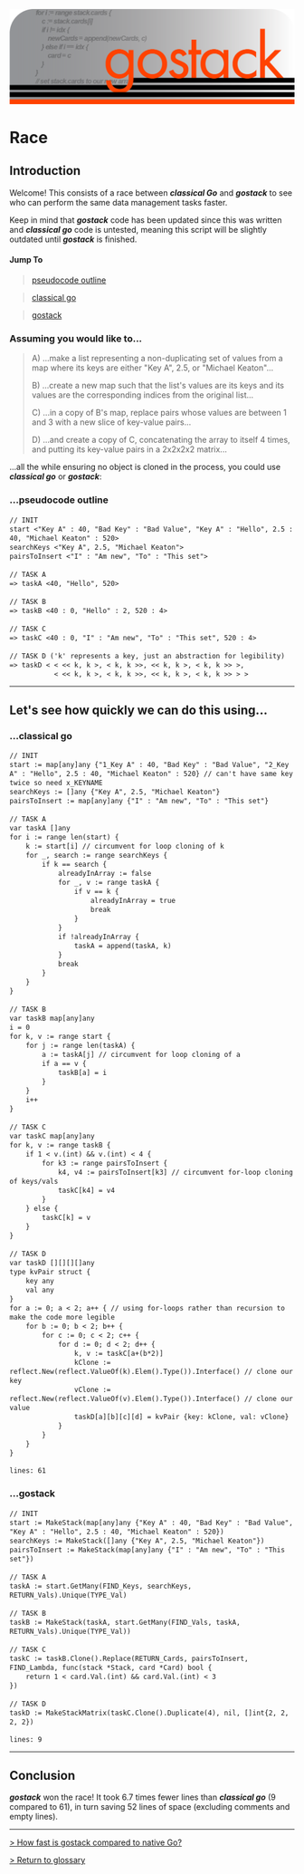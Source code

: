 ![Banner](../images/gostack_SmallerTransparent.png)

<h1>Race</h1>

<h2>Introduction</h2>

 Welcome!  This consists of a race between ***classical Go*** and ***gostack*** to see who can perform the same data management tasks faster.

 Keep in mind that ***gostack*** code has been updated since this was written and ***classical go*** code is untested, meaning this script will be slightly outdated until ***gostack*** is finished.

 <h4>Jump To</h4>

 > [pseudocode outline](#pseudocode)

 > [classical go](#classical)

 > [gostack](#gostack)

 <h3>Assuming you would like to...</h3>

 > A) ...make a list representing a non-duplicating set of values from a map where its keys are either "Key A", 2.5, or "Michael Keaton"...
 >
 > B) ...create a new map such that the list's values are its keys and its values are the corresponding indices from the original list...
 >
 > C) ...in a copy of B's map, replace pairs whose values are between 1 and 3 with a new slice of key-value pairs...
 >
 > D) ...and create a copy of C, concatenating the array to itself 4 times, and putting its key-value pairs in a 2x2x2x2 matrix...

 ...all the while ensuring no object is cloned in the process, you could use ***classical go*** or ***gostack***:

<h3 name = "pseudocode">...pseudocode outline</h3>

```
// INIT
start <"Key A" : 40, "Bad Key" : "Bad Value", "Key A" : "Hello", 2.5 : 40, "Michael Keaton" : 520>
searchKeys <"Key A", 2.5, "Michael Keaton">
pairsToInsert <"I" : "Am new", "To" : "This set">
 
// TASK A
=> taskA <40, "Hello", 520>
 
// TASK B
=> taskB <40 : 0, "Hello" : 2, 520 : 4>

// TASK C
=> taskC <40 : 0, "I" : "Am new", "To" : "This set", 520 : 4>

// TASK D ('k' represents a key, just an abstraction for legibility)
=> taskD < < << k, k >, < k, k >>, << k, k >, < k, k >> >,
           < << k, k >, < k, k >>, << k, k >, < k, k >> > >
```

---

<h2>Let's see how quickly we can do this using...</h2>

<h3 name = "classical">...classical go</h3>

```
// INIT
start := map[any]any {"1_Key A" : 40, "Bad Key" : "Bad Value", "2_Key A" : "Hello", 2.5 : 40, "Michael Keaton" : 520} // can't have same key twice so need x_KEYNAME
searchKeys := []any {"Key A", 2.5, "Michael Keaton"}
pairsToInsert := map[any]any {"I" : "Am new", "To" : "This set"}
 
// TASK A
var taskA []any
for i := range len(start) {
    k := start[i] // circumvent for loop cloning of k
    for _, search := range searchKeys {
        if k == search {
            alreadyInArray := false
            for _, v := range taskA {
                if v == k {
                    alreadyInArray = true
                    break
                }
            }
            if !alreadyInArray {
                taskA = append(taskA, k)
            }
            break
        }
    }
}
 
// TASK B
var taskB map[any]any
i = 0
for k, v := range start {
    for j := range len(taskA) {
        a := taskA[j] // circumvent for loop cloning of a
        if a == v {
            taskB[a] = i
        }
    }
    i++
}

// TASK C
var taskC map[any]any
for k, v := range taskB {
    if 1 < v.(int) && v.(int) < 4 {
        for k3 := range pairsToInsert {
            k4, v4 := pairsToInsert[k3] // circumvent for-loop cloning of keys/vals
            taskC[k4] = v4
        }
    } else {
        taskC[k] = v
    }
}

// TASK D
var taskD [][][][]any
type kvPair struct {
    key any
    val any
}
for a := 0; a < 2; a++ { // using for-loops rather than recursion to make the code more legible 
    for b := 0; b < 2; b++ {
        for c := 0; c < 2; c++ {
            for d := 0; d < 2; d++ {
                k, v := taskC[a+(b*2)]
                kClone := reflect.New(reflect.ValueOf(k).Elem().Type()).Interface() // clone our key
                vClone := reflect.New(reflect.ValueOf(v).Elem().Type()).Interface() // clone our value
                taskD[a][b][c][d] = kvPair {key: kClone, val: vClone}
            }
        }
    }
}
```

`lines: 61`

<h3 name = "gostack">...gostack</h3>

```
// INIT
start := MakeStack(map[any]any {"Key A" : 40, "Bad Key" : "Bad Value", "Key A" : "Hello", 2.5 : 40, "Michael Keaton" : 520})
searchKeys := MakeStack([]any {"Key A", 2.5, "Michael Keaton"})
pairsToInsert := MakeStack(map[any]any {"I" : "Am new", "To" : "This set"})

// TASK A
taskA := start.GetMany(FIND_Keys, searchKeys, RETURN_Vals).Unique(TYPE_Val)

// TASK B
taskB := MakeStack(taskA, start.GetMany(FIND_Vals, taskA, RETURN_Vals).Unique(TYPE_Val))

// TASK C
taskC := taskB.Clone().Replace(RETURN_Cards, pairsToInsert, FIND_Lambda, func(stack *Stack, card *Card) bool {
    return 1 < card.Val.(int) && card.Val.(int) < 3
})

// TASK D
taskD := MakeStackMatrix(taskC.Clone().Duplicate(4), nil, []int{2, 2, 2, 2})
```

`lines: 9`

---

<h2>Conclusion</h2>

***gostack*** won the race!  It took 6.7 times fewer lines than ***classical go*** (9 compared to 61), in turn saving 52 lines of space (excluding comments and empty lines).

---

 [> How fast is gostack compared to native Go?](benchmark.md)

 [> Return to glossary](../README.md)